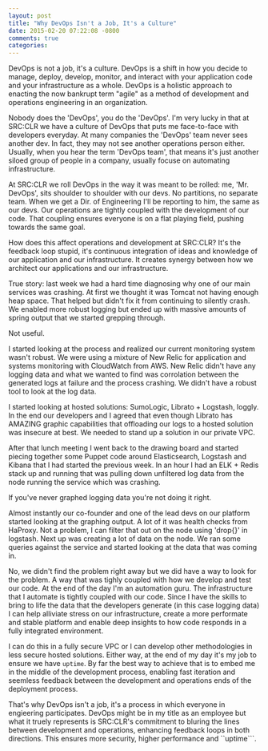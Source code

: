 ```yaml
---
layout: post
title: "Why DevOps Isn't a Job, It's a Culture"
date: 2015-02-20 07:22:08 -0800
comments: true
categories: 
---
```

DevOps is not a job, it's a culture. DevOps is a shift in how you decide to manage, deploy, develop, monitor, and interact with your application code and your infrastructure as a whole. DevOps is a holistic approach to enacting the now bankrupt term "agile" as a method of development and operations engineering in an organization.

Nobody does the 'DevOps', you do the 'DevOps'. I'm very lucky in that at SRC:CLR we have a culture of DevOps that puts me face-to-face with developers everyday. At many companies the 'DevOps' team never sees another dev. In fact, they may not see another operations person either. Usually, when you hear the term 'DevOps team', that means it's just another siloed group of people in a company, usually focuse on automating infrastructure.

At SRC:CLR we roll DevOps in the way it was meant to be rolled: me, 'Mr. DevOps', sits shoulder to shoulder with our devs. No partitions, no separate team. When we get a Dir. of Engineering I'll be reporting to him, the same as our devs. Our operations are tightly coupled with the development of our code. That coupling ensures everyone is on a flat playing field, pushing towards the same goal.

How does this affect operations and development at SRC:CLR? It's the feedback loop stupid, it's continuous integration of ideas and knowledge of our application and our infrastructure. It creates synergy between how we architect our applications and our infrastructure.

True story: last week we had a hard time diagnosing why one of our main services was crashing. At first we thought it was Tomcat not having enough heap space. That helped but didn't fix it from continuing to silently crash. We enabled more robust logging but ended up with massive amounts of spring output that we started grepping through.

Not useful.

I started looking at the process and realized our current monitoring system wasn't robust. We were using a mixture of New Relic for application and systems monitoring with CloudWatch from AWS. New Relic didn't have any logging data and what we wanted to find was corrolation between the generated logs at failure and the process crashing. We didn't have a robust tool to look at the log data.

I started looking at hosted solutions: SumoLogic, Librato + Logstash, loggly. In the end our developers and I agreed that even though Librato has AMAZING graphic capabilities that offloading our logs to a hosted solution was insecure at best. We needed to stand up a solution in our private VPC.

After that lunch meeting I went back to the drawing board and started piecing together some Puppet code around Elasticsearch, Logstash and Kibana that I had started the previous week. In an hour I had an ELK + Redis stack up and running that was pulling down unfiltered log data from the node running the service which was crashing.

If you've never graphed logging data you're not doing it right.

Almost instantly our co-founder and one of the lead devs on our platform started looking at the graphing output. A lot of it was health checks from HaProxy. Not a problem, I can filter that out on the node using 'drop{}' in logstash. Next up was creating a lot of data on the node. We ran some queries against the service and started looking at the data that was coming in.

No, we didn't find the problem right away but we did have a way to look for the problem. A way that was tighly coupled with how we develop and test our code. At the end of the day I'm an automation guru. The infrastructure that I automate is tightly coupled with our code. Since I have the skills to bring to life the data that the developers generate (in this case logging data) I can help alliviate stress on our infrastructure, create a more performate and stable platform and enable deep insights to how code responds in a fully integrated environment.

I can do this in a fully secure VPC or I can develop other methodologies in less secure hosted solutions. Either way, at the end of my day it's my job to ensure we have ```uptime```. By far the best way to achieve that is to embed me in the middle of the development process, enabling fast iteration and seemless feedback between the development and operations ends of the deployment process.

That's why DevOps isn't a job, it's a process in which everyone in engieering participates. DevOps might be in my title as an employee but what it truely represents is SRC:CLR's commitment to bluring the lines between development and operations, enhancing feedback loops in both directions. This ensures more security, higher performance and ``uptime```.

